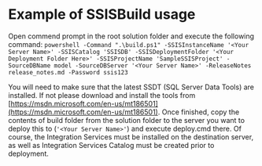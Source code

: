 
# **Example of SSISBuild usage**
Open commend prompt in the root solution folder and execute the following command:
`powershell -Command ".\build.ps1" -SSISInstanceName '<Your Server Name>' -SSISCatalog 'SSISDB' -SSISDeploymentFolder '<Your Deployment Folder Here>' -SSISProjectName 'SampleSSISProject' -SourceDBName model -SourceDBServer '<Your Server Name>' -ReleaseNotes release_notes.md -Password ssis123`

You will need to make sure that the latest SSDT (SQL Server Data Tools) are installed. If not please download and install the tools from [https://msdn.microsoft.com/en-us/mt186501](https://msdn.microsoft.com/en-us/mt186501). Once finished, copy the contents of build folder from the solution folder to the server you want to deploy this to (`'<Your Server Name>'`) and execute deploy.cmd there. Of course, the Integration Services must be installed on the destination server, as well as Integration Services Catalog must be created prior to deployment.